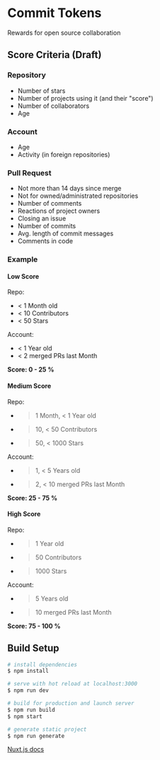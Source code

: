 # Commit Tokens

Rewards for open source collaboration

## Score Criteria (Draft)

### Repository

- Number of stars
- Number of projects using it (and their "score")
- Number of collaborators
- Age

### Account

- Age
- Activity (in foreign repositories)

### Pull Request

- Not more than 14 days since merge
- Not for owned/administrated repositories
- Number of comments
- Reactions of project owners
- Closing an issue
- Number of commits
- Avg. length of commit messages
- Comments in code

### Example

#### Low Score

Repo:

- < 1 Month old
- < 10 Contributors
- < 50 Stars

Account:

- < 1 Year old
- < 2 merged PRs last Month

**Score: 0 - 25 %**

#### Medium Score

Repo:

- > 1 Month, < 1 Year old
- > 10, < 50 Contributors
- > 50, < 1000 Stars

Account:

- > 1, < 5 Years old
- > 2, < 10 merged PRs last Month

**Score: 25 - 75 %**

#### High Score

Repo:

- > 1 Year old
- > 50 Contributors
- > 1000 Stars

Account:

- > 5 Years old
- > 10 merged PRs last Month

**Score: 75 - 100 %**

## Build Setup

```bash
# install dependencies
$ npm install

# serve with hot reload at localhost:3000
$ npm run dev

# build for production and launch server
$ npm run build
$ npm start

# generate static project
$ npm run generate
```

[Nuxt.js docs](https://nuxtjs.org)
